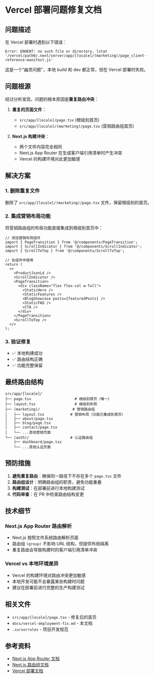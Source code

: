 # Vercel 部署问题修复文档

## 问题描述

在 Vercel 部署时遇到以下错误：
```
Error: ENOENT: no such file or directory, lstat '/vercel/path0/.next/server/app/[locale]/(marketing)/page_client-reference-manifest.js'
```

这是一个"幽灵问题"，本地 build 和 dev 都正常，但在 Vercel 部署时失败。

## 问题根源

经过分析发现，问题的根本原因是**重复路由冲突**：

1. **重复的页面文件**：
   - `src/app/[locale]/page.tsx` (根级别首页)
   - `src/app/[locale]/(marketing)/page.tsx` (营销路由组首页)

2. **Next.js 构建冲突**：
   - 两个文件内容完全相同
   - Next.js App Router 在生成客户端引用清单时产生冲突
   - Vercel 的构建环境对此更加敏感

## 解决方案

### 1. 删除重复文件
删除了 `src/app/[locale]/(marketing)/page.tsx` 文件，保留根级别的首页。

### 2. 集成营销布局功能
将营销路由组的布局功能直接集成到根级别首页中：

```tsx
// 添加营销布局组件
import { PageTransition } from '@/components/PageTransition';
import { ScrollIndicator } from '@/components/ScrollIndicator';
import { ScrollToTop } from '@/components/ScrollToTop';

// 在组件中使用
return (
  <>
    <ProductJsonLd />
    <ScrollIndicator />
    <PageTransition>
      <div className="flex flex-col w-full">
        <StaticHero />
        <StaticFeatures />
        <BlogShowcase posts={featuredPosts} />
        <StaticFAQ />
        <CTA />
      </div>
    </PageTransition>
    <ScrollToTop />
  </>
);
```

### 3. 验证修复
- ✅ 本地构建成功
- ✅ 路由结构正确
- ✅ 功能完整保留

## 最终路由结构

```
src/app/[locale]/
├── page.tsx                    # 根级别首页（唯一）
├── layout.tsx                  # 根级别布局
├── (marketing)/               # 营销路由组
│   ├── layout.tsx            # 营销布局（功能已集成到首页）
│   ├── about/page.tsx
│   ├── blog/page.tsx
│   ├── contact/page.tsx
│   └── ...其他营销页面
└── (auth)/                   # 认证路由组
    ├── dashboard/page.tsx
    └── ...其他认证页面
```

## 预防措施

1. **避免重复路由**：确保同一路径下不存在多个 `page.tsx` 文件
2. **路由组设计**：明确路由组的职责，避免功能重叠
3. **构建测试**：在部署前进行本地构建测试
4. **代码审查**：在 PR 中检查路由结构变更

## 技术细节

### Next.js App Router 路由解析
- Next.js 按照文件系统路由解析页面
- 路由组 `(group)` 不影响 URL 结构，但提供布局隔离
- 重复路由会导致构建时的客户端引用清单冲突

### Vercel vs 本地环境差异
- Vercel 的构建环境对路由冲突更加敏感
- 本地开发可能不会暴露某些构建时问题
- 建议在部署前进行完整的生产构建测试

## 相关文件

- `src/app/[locale]/page.tsx` - 修复后的首页
- `docs/vercel-deployment-fix.md` - 本文档
- `.cursorrules` - 项目开发规范

## 参考资料

- [Next.js App Router 文档](https://nextjs.org/docs/app)
- [Next.js 路由组文档](https://nextjs.org/docs/app/building-your-application/routing/route-groups)
- [Vercel 部署文档](https://vercel.com/docs/deployments)
